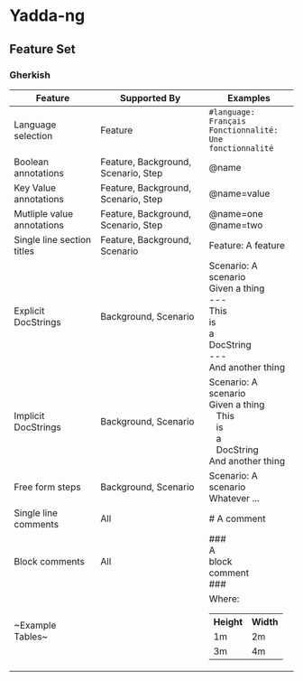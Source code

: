 # Yadda-ng

## Feature Set

### Gherkish

| Feature                    | Supported By                        | Examples                                                                                                                                                                 |
| -------------------------- | ----------------------------------- | ------------------------------------------------------------------------------------------------------------------------------------------------------------------------ |
| Language selection         | Feature                             | <code>#language: Français<br/>Fonctionnalité: Une fonctionnalité</code>                                                                                                  |
| Boolean annotations        | Feature, Background, Scenario, Step | @name                                                                                                                                                                    |
| Key Value annotations      | Feature, Background, Scenario, Step | @name=value                                                                                                                                                              |
| Mutliple value annotations | Feature, Background, Scenario, Step | @name=one</br>@name=two                                                                                                                                                  |
| Single line section titles | Feature, Background, Scenario       | Feature: A feature<br/>                                                                                                                                                  |
| Explicit DocStrings        | Background, Scenario                | Scenario: A scenario<br/>Given a thing<br/>---<br/>This<br/>is<br/>a<br/>DocString<br/>---<br/>And another thing                                                         |
| Implicit DocStrings        | Background, Scenario                | Scenario: A scenario<br/>Given a thing<br/>&nbsp;&nbsp;&nbsp;This<br/>&nbsp;&nbsp;&nbsp;is<br/>&nbsp;&nbsp;&nbsp;a<br/>&nbsp;&nbsp;&nbsp;DocString<br/>And another thing |
| Free form steps            | Background, Scenario                | Scenario: A scenario<br/>Whatever ...                                                                                                                                    |
| Single line comments       | All                                 | \# A comment                                                                                                                                                             |
| Block comments             | All                                 | \#\#\#<br/>A<br/>block<br/>comment<br/>\#\#\#                                                                                                                            |
| ~Example Tables~           |                                     | Where:<br/><table><tr><th>Height</th><th>Width</th></tr><tr><td>1m</td><td>2m</td></tr><tr><td>3m</td><td>4m</td></tr></table>                                           |
